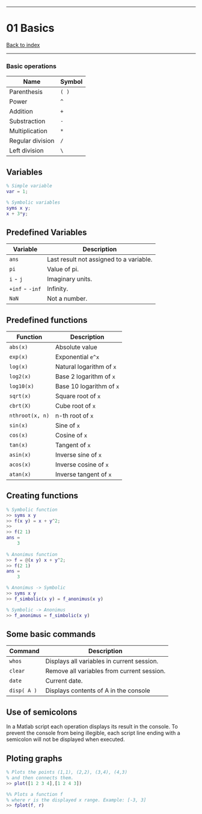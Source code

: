 
---
# 01 Basics

[Back to index](../README.md)

---

### Basic operations
| Name | Symbol |
| ---- | ---- |
| Parenthesis | `( )` |
| Power | `^` |
| Addition | `+` |
| Substraction | `-` |
| Multiplication | `*` |
| Regular division | `/` |
| Left division | `\` |
## Variables

```matlab
% Simple variable
var = 1;

% Symbolic variables
syms x y;
x + 3*y;
```
## Predefined Variables
| Variable | Description |
| ---- | ---- |
| `ans` | Last result not assigned to a variable. |
| `pi` | Value of pi. |
| `i` -  `j` | Imaginary units. |
| `+inf` -  `-inf` | Infinity. |
| `NaN` | Not a number. |
## Predefined functions
| Function | Description |
| ---- | ---- |
| `abs(x)` | Absolute value |
| `exp(x)` | Exponential `e^x` |
| `log(x)` | Natural logarithm of `x` |
| `log2(x)` | Base 2 logarithm of `x` |
| `log10(x)` | Base 10 logarithm of `x` |
| `sqrt(x)` | Square root of `x` |
| `cbrt(X)` | Cube root of `x` |
| `nthroot(x, n)` | n-th root of `x` |
| `sin(x)` | Sine of `x` |
| `cos(x)` | Cosine of `x` |
| `tan(x)` | Tangent of `x` |
| `asin(x)` | Inverse sine of `x` |
| `acos(x)` | Inverse cosine of `x` |
| `atan(x)` | Inverse tangent of `x` |
## Creating functions
```matlab
% Symbolic function
>> syms x y
>> f(x y) = x + y^2;
>> 
>> f(2 1)
ans = 
	3
	
% Anonimus function
>> f = @(x y) x + y^2;
>> f(2 1)
ans = 
	3

% Anonimus -> Symbolic
>> syms x y
>> f_simbolic(x y) = f_anonimus(x y)

% Symbolic -> Anonimus
>> f_anonimus = f_simbolic(x y)
```
## Some basic commands
| Command | Description |
| ---- | ---- |
| `whos` | Displays all variables in current session. |
| `clear` | Remove all variables from current session. |
| `date` | Current date. |
| `disp( A )` | Displays contents of A in the console |
## Use of semicolons

In a Matlab script each operation displays its result in the console. To prevent the console from being illegible, each script line ending with a semicolon will not be displayed when executed.

## Ploting graphs

```matlab
% Plots the points (1,1), (2,2), (3,4), (4,3)
% and then connects them. 
>> plot([1 2 3 4],[1 2 4 3])

%% Plots a function f
% where r is the displayed x range. Example: [-3, 3]
>> fplot(f, r)
```